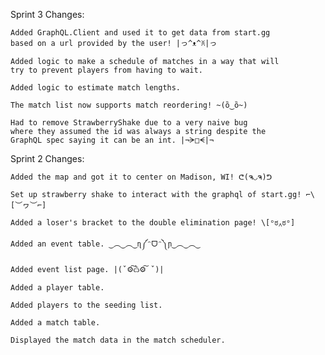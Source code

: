Sprint 3 Changes:

    Added GraphQL.Client and used it to get data from start.gg
    based on a url provided by the user! |っ^ᴥ^ꐦ|っ

    Added logic to make a schedule of matches in a way that will 
    try to prevent players from having to wait.

    Added logic to estimate match lengths.

    The match list now supports match reordering! ~(ȍ‿ȍ~)

    Had to remove StrawberryShake due to a very naive bug 
    where they assumed the id was always a string despite the 
    GraphQL spec saying it can be an int. |¬ᗒ□ᗕ|¬

Sprint 2 Changes:

    Added the map and got it to center on Madison, WI! ᕦ(ຈ◡ຈ)ᕤ
    
    Set up strawberry shake to interact with the graphql of start.gg! ⌐\[︶ヮ︶⌐]
    
    Added a loser's bracket to the double elimination page! \[ᵒಠ‸ಠᵒ]
    
    Added an event table. ‿︵‿︵‿ɳ༼ᵔᗜᵔ༽ɲ‿︵‿︵‿
    
    Added event list page. |(ˇ⚙͠ѽ⚙͠ ˇ)|
    
    Added a player table.
    
    Added players to the seeding list.
    
    Added a match table.
    
    Displayed the match data in the match scheduler.

